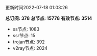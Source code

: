 更新时间2022-07-18 01:03:26

**总订阅: 378**
**总节点: 15778**
**有效节点: 3514**
- ss节点: 1083
- ssr节点: 15
- trojan节点: 392
- v2ray节点: 2024
